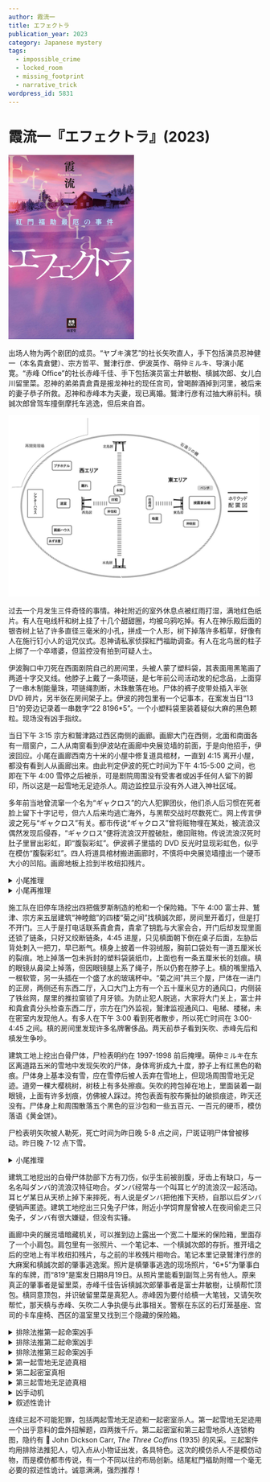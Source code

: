 ```yaml
---
author: 霞流一
title: エフェクトラ
publication_year: 2023
category: Japanese mystery
tags:
  - impossible_crime
  - locked_room
  - missing_footprint
  - narrative_trick
wordpress_id: 5831
---
```


# 霞流一『エフェクトラ』(2023)

<img src=images/2023_cover.jpg width=250/>

出场人物为两个剧团的成员。“ヤブキ演艺”的社长矢吹直人，手下包括演员忍神健一（本名貴倉健）、宗方哲平、鷲津行彦、伊波英作、萌仲ミルキ、导演小尾寛。“赤峰 Office”的社长赤峰千佳、手下包括演员富士井敏樹、槙誠次郎、女儿白川留里菜。忍神的弟弟貴倉貴是报龙神社的现任宫司，曾喝醉酒掉到河里，被后来的妻子恭子所救。忍神和赤峰本为夫妻，现已离婚。鷲津行彦有过抽大麻前科。槙誠次郎曾驾车撞倒摩托车逃逸，但后来自首。

<img src=images/2023_map.jpeg width=500/>

过去一个月发生三件奇怪的事情。神社附近的室外休息点被红雨打湿，满地红色纸片。有人在电线杆和树上挂了十几个甜甜圈，均被乌鸦吃掉。有人在神乐殿后面的银杏树上钻了许多直径三毫米的小孔，拼成一个人形，树下掉落许多稻草，好像有人在施行钉小人的诅咒仪式。忍神请私家侦探紅門福助调查。有人在北鸟居的柱子上绑了一个卒塔婆，但监控没有拍到可疑人士。

伊波胸口中刀死在西面剧院自己的房间里，头被人蒙了塑料袋，其表面用黑笔画了两道十字交叉线。他脖子上戴了一条项链，是七年前公司活动发的纪念品，上面穿了一串木制能量珠，项链绳割断，木珠散落在地。尸体的裤子皮带处插入半张 DVD 碎片，另半张在房间架子上。伊波的挎包里有一个记事本，在案发当日“13日”的旁边记录着一串数字“22 8196*5”。一个小塑料袋里装着疑似大麻的黑色颗粒。现场没有凶手指纹。

当日下午 3:15 宗方和鷲津路过西区南侧的画廊。画廊大门在西侧，北面和南面各有一扇窗户，二人从南窗看到伊波站在画廊中央展览墙的前面，于是向他招手，伊波回应。小尾在画廊西南方十米的小屋中修复道具棺材，一直到 4:15 离开小屋，都没有看到人从画廊出来。由此判定伊波的死亡时间为下午 4:15-5:00 之间，也即在下午 4:00 雪停之后被杀，可是剧院周围没有受害者或凶手任何人留下的脚印，所以这是一起雪地无足迹杀人。周边监控显示没有外人进入神社区域。

多年前当地曾流窜一个名为“ギャクロス”的六人犯罪团伙，他们杀人后习惯在死者脸上留下十字记号，但六人后来均逃亡海外，与黑帮交战时尽数死亡。网上传言伊波之死与“ギャクロス”有关。都市传说“ギャクロス”曾将赃物埋在某处，被流浪汉偶然发现后侵吞，“ギャクロス”便将流浪汉开膛破肚，缴回赃物。传说流浪汉死时肚子里冒出彩虹，即“腹裂彩虹”。伊波裤子里插的 DVD 反光时显现彩虹色，似乎在模仿“腹裂彩虹”。四人将道具棺材搬进画廊时，不慎将中央展览墙撞出一个硬币大小的凹陷。画廊地板上捡到半枚纽扣残片。

<details><summary>小尾推理</summary>
剧院东侧七八米处有一颗大树。凶手把绳子系在大树和剧院烟囱上，形成一条滑轮索道。凶手走索道离开剧院，之后回收长绳。

这个推理不对。回收七八米长的绳子一定会在雪地上留下痕迹。
</details>

<details><summary>小尾再推理</summary>
凶手背着伊波到绳子中间，切断绳子荡向剧院，掉入窗户，另一半绳子荡回树下。每一半绳子长度只有三四米，不会触地。凶手杀人后藏匿在屋顶，身上盖雪隐藏，等人都走了之后踩着雪地上的脚印离开。

这个推理不对。照片显示雪地上的脚印没有人踩过。
</details>

施工队在旧停车场挖出四把俄罗斯制造的枪和一个保险箱。下午 4:00 富士井、鷲津、宗方来五层建筑“神睦館”的四楼“菊之间”找槙誠次郎，房间里开着灯，但是打不开门。三人于是打电话联系貴倉貴，貴拿了钥匙与大家会合，开门后却发现里面还锁了链条，只好又绞断链条，4:45 进屋，只见槙面朝下倒在桌子后面，左胁后背处刺入一把刀，早已断气。槙身上披着一件羽绒服，胸前口袋处有一道五厘米长的裂痕。地上掉落一包未拆封的塑料袋装纸巾，上面也有一条五厘米长的划痕。槙的眼镜从鼻梁上掉落，但因眼镜腿上系了绳子，所以仍套在脖子上。槙的嘴里插入一根软管，另一头插在一个盛了水的玻璃杯中。“菊之间”共三个屋，尸体在一进门的正房，两侧还有东西二厅，入口大门上方有一个五十厘米见方的通风口，内侧装了铁丝网，屋里的推拉窗锁了月牙锁。为防止犯人脱逃，大家将大门关上，富士井和貴倉貴分头检查东西二厅，宗方在门外监视，鷲津监视通风口、电梯、楼梯，未在密室内发现他人。有多人在下午 3:00 看到死者散步，所以死亡时间在 3:00-4:45 之间。槙的房间里发现许多名牌奢侈品。两天前恭子看到矢吹、赤峰先后和槙发生争吵。

建筑工地上挖出白骨尸体，尸检表明约在 1997-1998 前后掩埋。萌仲ミルキ在东区离道路五米的雪地中发现矢吹的尸体，身体弯折成九十度，脖子上有红黑色的勒痕。尸体身上基本没有雪，应在雪停后被人丢弃在雪地上，但现场周围雪地无足迹。道旁一棵大樱桃树，树枝上有多处擦痕。矢吹的挎包掉在地上，里面装着一副眼镜，上面有许多划痕，仿佛被人踩过。挎包表面有胶布撕扯的破损痕迹，昨天还没有。尸体身上和周围散落五个黑色的豆沙包和一些五百元、一百元的硬币，模仿落语《黄金饼》。

尸检表明矢吹被人勒死，死亡时间为昨日晚 5-8 点之间，尸斑证明尸体曾被移动。昨日晚 7-12 点下雪。

<details><summary>小尾推理</summary>
凶手在雪停之前放置尸体，在尸体的腰带上拴了一根绳子拉到树上，等雪停之后拉绳子，将尸体从雪里拉出，丢出豆沙包等模仿道具，造成雪停后弃尸的假象。
</details>

建筑工地挖出的白骨尸体肋部下方有刀伤，似乎生前被剖腹，牙齿上有缺口，与一名名叫ダンバ的流浪汉特征吻合。ダンバ经常与一个叫耳ヒゲ的流浪汉一起活动。耳ヒゲ某日从天桥上掉下来摔死，有人说是ダンバ把他推下天桥，自那以后ダンバ便销声匿迹。建筑工地挖出三只兔子尸体，附近小学饲育屋曾被人在夜间偷走三只兔子，ダンバ有很大嫌疑，但没有实锤。

画廊中央的展览墙暗藏机关，可以推到边上露出一个宽二十厘米的保险箱，里面存了一个小肩包。肩包里有一张照片、一个笔记本、一个槙誠次郎的存折。推开墙之后的空地上有半枚纽扣残片，与之前的半枚残片相吻合。笔记本里记录鷲津行彦的大麻案和槙誠次郎的肇事逃逸案。照片是槙肇事逃逸的现场照片，“6*5”为肇事白车的车牌，而“819”是案发日期8月19日。从照片里能看到副驾上另有他人。原来真正的肇事者是留里菜，赤峰千佳告诉槙誠次郎肇事者是富士井敏樹，让槙帮忙顶包。槙同意顶包，并识破留里菜是真犯人。赤峰因为要付给槙一大笔钱，又请矢吹帮忙，那天槙与赤峰、矢吹二人争执便与此事相关。警察在东区的石灯笼基座、宫司的卡车座椅、西区的温室里又找到三个隐藏的保险箱。

<details><summary>排除法推第一起命案凶手</summary>
项链上共有“水、金、地、火、木、土、天、海”八颗木珠，现场只找到六颗，少了“火、木”两颗，说明被凶手拿走。凶手和伊波戴着同样的项链，在争斗中断裂，木珠散落在地。凶手害怕在现场留下指纹，必须拿走自己的木珠，但他分不清哪些木珠是自己的，哪些是伊波的，只好把地上的木珠全拿走。凶手没有拿走血泊里的木珠，因为自己的木珠在杀人之前掉在别处。项链是七年前“ヤブキ演艺”公司的纪念品，所以凶手七年前是“ヤブキ演艺”公司的员工。宗方七年前尚未加入公司，鷲津案发当日穿着跑步衫明显没戴项链，所以凶手为矢吹。
</details>

<details><summary>排除法推第二起命案凶手</summary>
槙的湿纸巾袋上与羽绒服胸前均有一道五厘米破口，说明湿纸巾本来放在羽绒服内袋，被凶手用刀刺穿。纸巾袋未拆封，里面的纸巾却没有划痕，说明凶手从纸巾袋的破口抽出纸巾擦除血迹。凶手直接去槙的羽绒服的内袋拿纸巾，说明凶手事先知道里面有纸巾。槙前一天头一次穿新羽绒服，曾拿口袋里的纸巾擦鼻血，当时在场的人包括赤峰、矢吹、留里菜、萌仲ミルキ、小尾、忍神。
<ul>
<li>忍神腰部受伤，上车险些摔倒（伏线），无力杀人。</li>
<li>留里菜案发时在建筑工地工地采访，有不在场证明。</li>
<li>忍神替萌仲ミルキ提供不在场证明。</li>
<li>小尾让鷲津和宗方去菊之间，如果是凶手会推迟发现时间，不会叫人去现场。</li>
<li>赤峰案发期间在理发店，有不在场证明。</li>
</ul>
由排除法知凶手为矢吹。

另一种推理方法：槙的眼镜挂在脖子上，鼻垫向上，眼镜腿上的绳圈却没有纽结，说明戴在眼睛上是倒放，只能是凶手取下眼镜后又挂回槙的脖子上，不小心上下放反。凶手在扭打过程中损伤了自己的眼镜，所以借用槙的眼镜，但因度数不合放弃。戴眼镜的还有忍神和貴倉恭子，但忍神已排除，恭子当日下午一直在开会。矢吹身上的眼镜被踩坏。
</details>

<details><summary>排除法推第三起命案凶手</summary>
凶手拿了矢吹的挎包，为了不让人看到，用胶带贴在自己身上带走，所以在包上留下撕扯痕迹。凶手没有将挎包挎在身上用外套遮挡，说明凶手没有外套，只能将包粘在下半身。赤峰穿裤装，白川留里菜、恭子均穿牛仔裤，只有貴倉貴穿着袴（男性和服裤裙），所以貴是凶手。
</details>

<details><summary>第一起雪地无足迹真相</summary>
宗方和鷲津在 3:15 看到的伊波不是在画廊内，而是在北窗外，所以伊波穿着羽绒服戴着兜帽。当时画廊中央的展览墙已移开，二人将画廊北墙当成中央的展览墙，又将伊波身后卡车上装载的舞台布景当成北墙（都是白色），所以误以为伊波在室内。小尾在小屋能看到画廊西南面，但看不到北面。伊波离开画廊后径直去了剧院，谋杀发生在 3:15-4:00，而不是 4:15-5:00，所以当时雪还在下，凶手离开不会留下足迹。

画廊中央的展览墙是移开是槙所为，因纽扣卡在轨道里而无法合上。槙后来费大力气终于把墙合上，但又变成无法打开的状态，只好把肩包留在里面离开。第二日大家搬道具棺材时撞到墙上（伏线），使得墙又可以打开。
</details>

<details><summary>第二起密室真相</summary>
矢吹杀死槙后听到外面来了人，只好躲入西厅，力竭晕倒。貴倉貴检查西厅时发现地上的矢吹，将其杀死后打开房间窗户，把尸体丢到窗外。尸体砸到下方卡车装载的背景布，滑落地面。因为附近工地施工一直有声音，所以大家听到尸体落地声也没有留意。宗方和鷲津在门外，因为关着门所以看不到屋内状况。宗方和鷲津进屋后再次检查屋内各处，貴倉貴发现西厅里还有矢吹的挎包，但已来不及处理，只好用胶带粘在和服下面。貴倉貴下楼后把尸体藏入卡车座椅里的隐藏保险箱中，然后开卡车去接忍神。
</details>

<details><summary>第三起雪地无足迹真相</summary>
槙的尸体一直藏在座椅里，所以呈现九十度弯折。槙于下午5点死亡，十小时后发生尸僵，所以弃尸发生在凌晨3点之后，当时雪已停止。貴倉貴在卡车和樱树间架起一条四米长的斜梯，让尸体从梯子上滑下，掉在雪地上。貴倉貴故意在樱树上留下擦痕，又在尸体身上抹雪，造成尸体从雪中拉出的假象，误导小尾做出错误的推理。
</details>

<details><summary>凶手动机</summary>
恭子曾参加邪教组织，拿了毒药在三只兔子身上做实验。恭子目睹耳ヒゲ刺死ダンバ后跳下天桥自杀，但没有选择报警。邪教瓦解后信徒将保险箱和枪支埋在地下。恭子想要轻生时被貴倉貴救下，所以不是恭子救了貴，而是貴救了恭子。

建筑工地挖出白骨尸体后，貴担心警察认为是邪教组织杀死了ダンバ，进而追查当年的信徒。为了保护恭子，貴在网上散播市传说，嫁祸黑帮“ギャクロス”。伊波发现槙的秘密，借机敲诈矢吹，被矢吹灭口。貴发现了伊波的尸体，正好将其伪装成“腹裂彩虹”。槙头上有血迹，但蒙在头上的塑料袋却没有血迹，说明塑料袋是在血迹干涸后蒙上，制造模仿杀人的人和凶手不是同一人。

貴知道矢吹杀人后以此要挟矢吹，再杀人的时候必须继续模仿杀人。矢吹受到威胁，只好在杀死槙后继续模仿嘴里插水管的场景。

红雨、甜甜圈事件都是貴倉貴做实验模仿“腹裂彩虹”，均以失败告终。他还在鸟居的柱子上绑卒塔婆，意图构造十字架嫁祸“ギャクロス”，但一样未能完成。树上的钉子仪式是恭子通过拔钉子为病重的貴倉貴祈福，而不是诅咒。
</details>

<details><summary>叙述性诡计</summary>
忍神雇佣紅門福助调查怪事，紅門在忍神和警察面前是紅門，在其他人面前是萌仲ミルキ，二者是同一人。
</details>

连续三起不可能犯罪，包括两起雪地无足迹和一起密室杀人。第一起雪地无足迹用一个出乎意料的盘外招解题，四两拨千斤。第二起密室和第三起雪地杀人连锁构图，隐约有 📖  John Dickson Carr, <i>The Three Coffins</i> (1935) 的风采。三起案件均用排除法推犯人，切入点从小物证出发，各具特色。这次的模仿杀人不是模仿动物，而是模仿都市传说，有一个不同以往的布局创新。结尾紅門福助附赠一个毫无必要的叙述性诡计。诚意满满，强烈推荐！